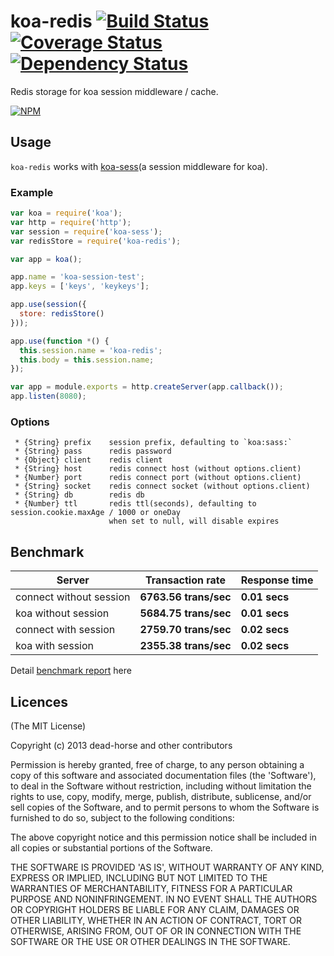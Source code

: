 koa-redis [![Build Status](https://secure.travis-ci.org/dead-horse/koa-redis.png)](http://travis-ci.org/dead-horse/koa-redis) [![Coverage Status](https://coveralls.io/repos/dead-horse/koa-redis/badge.png)](https://coveralls.io/r/dead-horse/koa-redis) [![Dependency Status](https://gemnasium.com/dead-horse/koa-redis.png)](https://gemnasium.com/dead-horse/koa-redis)
=========

Redis storage for koa session middleware / cache.

[![NPM](https://nodei.co/npm/koa-redis.png?downloads=true)](https://nodei.co/npm/koa-redis/)

## Usage  

`koa-redis` works with [koa-sess](https://npmjs.org/package/koa-sess)(a session middleware for koa).

### Example

```javascript
var koa = require('koa');
var http = require('http');
var session = require('koa-sess');
var redisStore = require('koa-redis');

var app = koa();

app.name = 'koa-session-test';
app.keys = ['keys', 'keykeys'];

app.use(session({
  store: redisStore()
}));

app.use(function *() {
  this.session.name = 'koa-redis';
  this.body = this.session.name;
});

var app = module.exports = http.createServer(app.callback());
app.listen(8080);
```

### Options

```
 * {String} prefix    session prefix, defaulting to `koa:sass:`
 * {String} pass      redis password
 * {Object} client    redis client
 * {String} host      redis connect host (without options.client)
 * {Number} port      redis connect port (without options.client)
 * {String} socket    redis connect socket (without options.client)
 * {String} db        redis db
 * {Number} ttl       redis ttl(seconds), defaulting to session.cookie.maxAge / 1000 or oneDay
                      when set to null, will disable expires
```

## Benchmark  

|Server|Transaction rate|Response time|
|------|----------------|-------------|
|connect without session|**6763.56 trans/sec**|**0.01 secs**|
|koa without session|**5684.75 trans/sec**|**0.01 secs**|
|connect with session|**2759.70 trans/sec**|**0.02 secs**|
|koa with session|**2355.38 trans/sec**|**0.02 secs**|

Detail [benchmark report](https://github.com/dead-horse/koa-redis/tree/master/benchmark) here

## Licences
(The MIT License)

Copyright (c) 2013 dead-horse and other contributors

Permission is hereby granted, free of charge, to any person obtaining a copy of this software and associated documentation files (the 'Software'), to deal in the Software without restriction, including without limitation the rights to use, copy, modify, merge, publish, distribute, sublicense, and/or sell copies of the Software, and to permit persons to whom the Software is furnished to do so, subject to the following conditions:

The above copyright notice and this permission notice shall be included in all copies or substantial portions of the Software.

THE SOFTWARE IS PROVIDED 'AS IS', WITHOUT WARRANTY OF ANY KIND, EXPRESS OR IMPLIED, INCLUDING BUT NOT LIMITED TO THE WARRANTIES OF MERCHANTABILITY, FITNESS FOR A PARTICULAR PURPOSE AND NONINFRINGEMENT. IN NO EVENT SHALL THE AUTHORS OR COPYRIGHT HOLDERS BE LIABLE FOR ANY CLAIM, DAMAGES OR OTHER LIABILITY, WHETHER IN AN ACTION OF CONTRACT, TORT OR OTHERWISE, ARISING FROM, OUT OF OR IN CONNECTION WITH THE SOFTWARE OR THE USE OR OTHER DEALINGS IN THE SOFTWARE.
